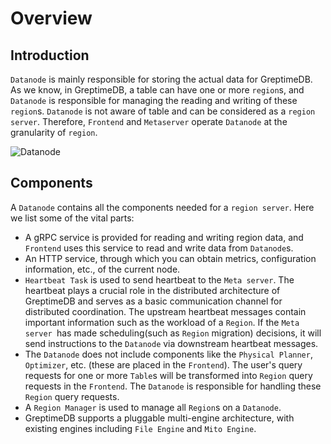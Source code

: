 # Overview

## Introduction

`Datanode` is mainly responsible for storing the actual data for GreptimeDB. As we know, in GreptimeDB,
a table can have one or more `region`s, and `Datanode` is responsible for managing the reading and writing
of these `region`s. `Datanode` is not aware of table and can be considered as a `region server`. Therefore,
`Frontend` and `Metaserver` operate `Datanode` at the granularity of `region`.

![Datanode](/datanode.png)

## Components

A `Datanode` contains all the components needed for a `region server`. Here we list some of the vital parts:

- A gRPC service is provided for reading and writing region data, and `Frontend` uses this service
  to read and write data from `Datanode`s.
- An HTTP service, through which you can obtain metrics, configuration information, etc., of the current node.
- `Heartbeat Task` is used to send heartbeat to the `Meta server`. The heartbeat plays a crucial role in the
  distributed architecture of GreptimeDB and serves as a basic communication channel for distributed coordination.
  The upstream heartbeat messages contain important information such as the workload of a `Region`. If the
  `Meta server `has made scheduling(such as `Region` migration) decisions, it will send instructions to the
  `Datanode` via downstream heartbeat messages.
- The `Datanode` does not include components like the `Physical Planner`, `Optimizer`, etc. (these are placed in
  the `Frontend`). The user's query requests for one or more `Table`s will be transformed into `Region` query
  requests in the `Frontend`. The `Datanode` is responsible for handling these `Region` query requests.
- A `Region Manager` is used to manage all `Region`s on a `Datanode`.
- GreptimeDB supports a pluggable multi-engine architecture, with existing engines including `File Engine` and
  `Mito Engine`.
